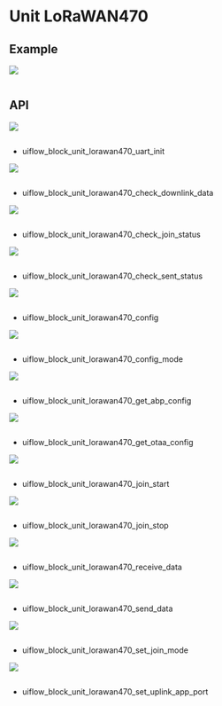 # Unit LoRaWAN470

## Example

<img class="blockly_svg" src="example.svg">

```python

```

## API

<img class="blockly_svg" src="https://m5stack.oss-cn-shenzhen.aliyuncs.com/resource/docs/static/assets/img/uiflow/blockly/unit/lorawan_470/uiflow_block_unit_lorawan470_uart_init.svg">

```python

```

- uiflow_block_unit_lorawan470_uart_init

<img class="blockly_svg" src="https://m5stack.oss-cn-shenzhen.aliyuncs.com/resource/docs/static/assets/img/uiflow/blockly/unit/lorawan_470/uiflow_block_unit_lorawan470_check_downlink_data.svg">

```python

```

- uiflow_block_unit_lorawan470_check_downlink_data

<img class="blockly_svg" src="https://m5stack.oss-cn-shenzhen.aliyuncs.com/resource/docs/static/assets/img/uiflow/blockly/unit/lorawan_470/uiflow_block_unit_lorawan470_check_join_status.svg">

```python

```

- uiflow_block_unit_lorawan470_check_join_status

<img class="blockly_svg" src="https://m5stack.oss-cn-shenzhen.aliyuncs.com/resource/docs/static/assets/img/uiflow/blockly/unit/lorawan_470/uiflow_block_unit_lorawan470_check_sent_status.svg">

```python

```

- uiflow_block_unit_lorawan470_check_sent_status

<img class="blockly_svg" src="https://m5stack.oss-cn-shenzhen.aliyuncs.com/resource/docs/static/assets/img/uiflow/blockly/unit/lorawan_470/uiflow_block_unit_lorawan470_config.svg">

```python

```

- uiflow_block_unit_lorawan470_config

<img class="blockly_svg" src="https://m5stack.oss-cn-shenzhen.aliyuncs.com/resource/docs/static/assets/img/uiflow/blockly/unit/lorawan_470/uiflow_block_unit_lorawan470_config_mode.svg">

```python

```

- uiflow_block_unit_lorawan470_config_mode

<img class="blockly_svg" src="https://m5stack.oss-cn-shenzhen.aliyuncs.com/resource/docs/static/assets/img/uiflow/blockly/unit/lorawan_470/uiflow_block_unit_lorawan470_get_abp_config.svg">

```python

```

- uiflow_block_unit_lorawan470_get_abp_config

<img class="blockly_svg" src="https://m5stack.oss-cn-shenzhen.aliyuncs.com/resource/docs/static/assets/img/uiflow/blockly/unit/lorawan_470/uiflow_block_unit_lorawan470_get_otaa_config.svg">

```python

```

- uiflow_block_unit_lorawan470_get_otaa_config

<img class="blockly_svg" src="https://m5stack.oss-cn-shenzhen.aliyuncs.com/resource/docs/static/assets/img/uiflow/blockly/unit/lorawan_470/uiflow_block_unit_lorawan470_join_start.svg">

```python

```

- uiflow_block_unit_lorawan470_join_start

<img class="blockly_svg" src="https://m5stack.oss-cn-shenzhen.aliyuncs.com/resource/docs/static/assets/img/uiflow/blockly/unit/lorawan_470/uiflow_block_unit_lorawan470_join_stop.svg">

```python

```

- uiflow_block_unit_lorawan470_join_stop

<img class="blockly_svg" src="https://m5stack.oss-cn-shenzhen.aliyuncs.com/resource/docs/static/assets/img/uiflow/blockly/unit/lorawan_470/uiflow_block_unit_lorawan470_receive_data.svg">

```python

```

- uiflow_block_unit_lorawan470_receive_data

<img class="blockly_svg" src="https://m5stack.oss-cn-shenzhen.aliyuncs.com/resource/docs/static/assets/img/uiflow/blockly/unit/lorawan_470/uiflow_block_unit_lorawan470_send_data.svg">

```python

```

- uiflow_block_unit_lorawan470_send_data

<img class="blockly_svg" src="https://m5stack.oss-cn-shenzhen.aliyuncs.com/resource/docs/static/assets/img/uiflow/blockly/unit/lorawan_470/uiflow_block_unit_lorawan470_set_join_mode.svg">

```python

```

- uiflow_block_unit_lorawan470_set_join_mode

<img class="blockly_svg" src="https://m5stack.oss-cn-shenzhen.aliyuncs.com/resource/docs/static/assets/img/uiflow/blockly/unit/lorawan_470/uiflow_block_unit_lorawan470_set_uplink_app_port.svg">

```python

```

- uiflow_block_unit_lorawan470_set_uplink_app_port


